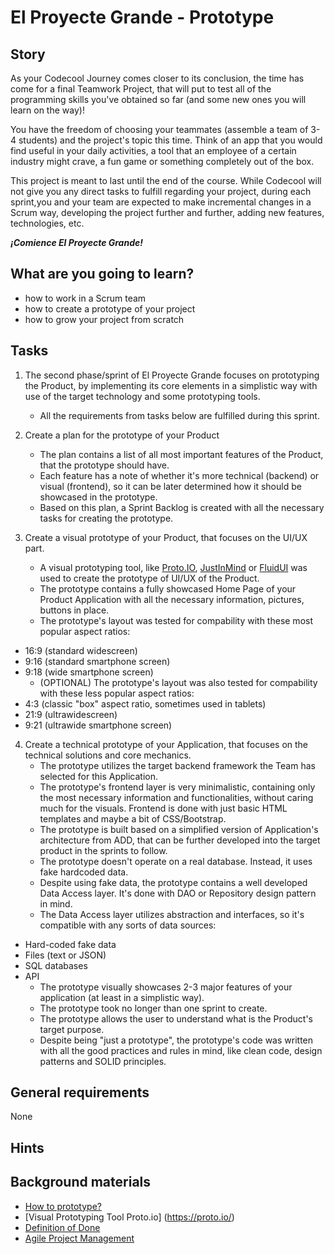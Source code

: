 # El Proyecte Grande - Prototype

## Story

As your Codecool Journey comes closer to its conclusion, the time has come for a final Teamwork Project, 
that will put to test all of the programming skills you've obtained so far (and some new ones you will learn on the way)!

You have the freedom of choosing your teammates (assemble a team of 3-4 students) and the project's topic this time.
Think of an app that you would find useful in your daily activities, a tool that an employee of a certain industry might crave,
a fun game or something completely out of the box.

This project is meant to last until the end of the course. While Codecool will not give you any direct tasks to fulfill regarding your project, 
during each sprint,you and your team are expected to make incremental changes in a Scrum way, developing the project further and further,
adding new features, technologies, etc.

***¡Comience El Proyecte Grande!***

## What are you going to learn?

- how to work in a Scrum team
- how to create a prototype of your project
- how to grow your project from scratch

## Tasks

1. The second phase/sprint of El Proyecte Grande focuses on prototyping the Product, by implementing its core elements in a simplistic way with use of the target technology and some prototyping tools.
    - All the requirements from tasks below are fulfilled during this sprint.

2. Create a plan for the prototype of your Product
    - The plan contains a list of all most important features of the Product, that the prototype should have.
    - Each feature has a note of whether it's more technical (backend) or visual (frontend), so it can be later determined how it should be showcased in the prototype.
    - Based on this plan, a Sprint Backlog is created with all the necessary tasks for creating the prototype.

3. Create a visual prototype of your Product, that focuses on the UI/UX part.
    - A visual prototyping tool, like [Proto.IO](https://proto.io/), [JustInMind](https://www.justinmind.com/) or [FluidUI](https://www.fluidui.com/) was used to create the prototype of UI/UX of the Product.
    - The prototype contains a fully showcased Home Page of your Product Application with all the necessary information, pictures, buttons in place.
    - The prototype's layout was tested for compability with these most popular aspect ratios:
  - 16:9 (standard widescreen)
  - 9:16 (standard smartphone screen)
  - 9:18 (wide smartphone screen)
    - (OPTIONAL) The prototype's layout was also tested for compability with these less popular aspect ratios:
  - 4:3 (classic "box" aspect ratio, sometimes used in tablets)
  - 21:9 (ultrawidescreen)
  - 9:21 (ultrawide smartphone screen)

4. Create a technical prototype of your Application, that focuses on the technical solutions and core mechanics.
    - The prototype utilizes the target backend framework the Team has selected for this Application.
    - The prototype's frontend layer is very minimalistic, containing only the most necessary information and functionalities, without caring much for the visuals. Frontend is done with just basic HTML templates and maybe a bit of CSS/Bootstrap.
    - The prototype is built based on a simplified version of Application's architecture from ADD, that can be further developed into the target product in the sprints to follow.
    - The prototype doesn't operate on a real database. Instead, it uses fake hardcoded data.
    - Despite using fake data, the prototype contains a well developed Data Access layer. It's done with DAO or Repository design pattern in mind.
    - The Data Access layer utilizes abstraction and interfaces, so it's compatible with any sorts of data sources:
  - Hard-coded fake data
  - Files (text or JSON)
  - SQL databases
  - API
    - The prototype visually showcases 2-3 major features of your application (at least in a simplistic way).
    - The prototype took no longer than one sprint to create.
    - The prototype allows the user to understand what is the Product's target purpose.
    - Despite being "just a prototype", the prototype's code was written with all the good practices and rules in mind, like clean code, design patterns and SOLID principles.

## General requirements

None

## Hints



## Background materials

- <i class="far fa-exclamation"></i> [How to prototype?](https://www.monterail.com/blog/prototyping-in-software-development)
- <i class="far fa-exclamation"></i> [Visual Prototyping Tool Proto.io] (https://proto.io/)
- <i class="far fa-exclamation"></i> [Definition of Done](project/curriculum/materials/pages/methodology/definition-of-done.md)
- <i class="far fa-exclamation"></i> [Agile Project Management](https://journey.code.cool/v2/project/curriculum/materials/pages/methodology/agile-project-management.md)
